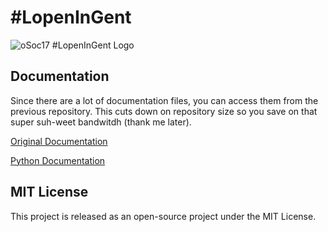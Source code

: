 # #LopenInGent 
![oSoc17 #LopenInGent
Logo](http://2017.summerofcode.be/images/projects/lopeningent.png)

## Documentation
Since there are a lot of documentation files, you can access them from the
previous repository. This cuts down on repository size so you save on that
super suh-weet bandwitdh (thank me later). 

[Original
Documentation](https://github.com/simonneuville/runamic_client/tree/master/Deliverables)

[Python
Documentation](https://github.com/simonneuville/runamic_server/tree/master/Server%20Documentation)

## MIT License
This project is released as an open-source project under the MIT License.
